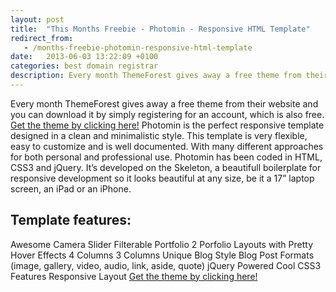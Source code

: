 ```yaml
---
layout: post
title:  "This Months Freebie - Photomin - Responsive HTML Template"
redirect_from:
   - /months-freebie-photomin-responsive-html-template
date:   2013-06-03 13:22:09 +0100
categories: best domain registrar
description: Every month ThemeForest gives away a free theme from their website and you can download it by simply registering for an account, which is also free....
---
```


Every month ThemeForest gives away a free theme from their website and you can download it by simply registering for an account, which is also free. [Get the theme by clicking here!](http://themeforest.net/item/photomin-responsive-html-template/2430382?WT.ac=free_file&WT.seg_1=free_file&WT.z_author=ZERGE&ref=bigideaguy "Photomin - Responsive HTML Template") Photomin is the perfect responsive template designed in a clean and minimalistic style. This template is very flexible, easy to customize and is well documented. With many different approaches for both personal and professional use. Photomin has been coded in HTML, CSS3 and jQuery. It’s developed on the Skeleton, a beautifull boilerplate for responsive development so it looks beautiful at any size, be it a 17” laptop screen, an iPad or an iPhone.

Template features:
------------------

 Awesome Camera Slider Filterable Portfolio 2 Porfolio Layouts with Pretty Hover Effects 4 Columns 3 Columns Unique Blog Style Blog Post Formats (image, gallery, video, audio, link, aside, quote) jQuery Powered Cool CSS3 Features Responsive Layout [Get the theme by clicking here!](http://themeforest.net/item/photomin-responsive-html-template/2430382?WT.ac=free_file&WT.seg_1=free_file&WT.z_author=ZERGE&ref=bigideaguy "Photomin - Responsive HTML Template")